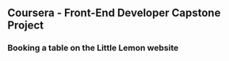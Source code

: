 ## Coursera - Front-End Developer Capstone Project

### Booking a table on the Little Lemon website
